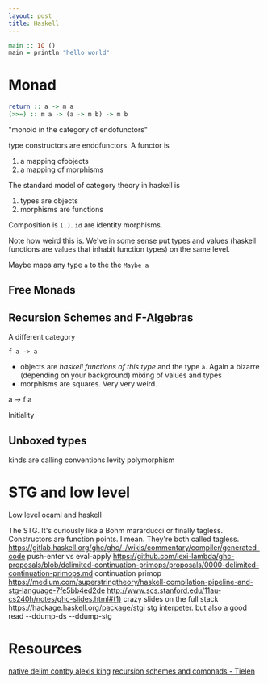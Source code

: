 ```yaml
---
layout: post
title: Haskell
---
```



```haskell
main :: IO ()
main = println "hello world"
```

# Monad

```haskell
return :: a -> m a
(>>=) :: m a -> (a -> m b) -> m b
```

"monoid in the category of endofunctors"

type constructors are endofunctors. A functor is 
1. a mapping ofobjects
2. a mapping of morphisms

The standard model of category theory in haskell is
1. types are objects
2. morphisms are functions

Composition is `(.)`. `id` are identity morphisms. 

Note how weird this is. We've in some sense put types and values (haskell functions are values that inhabit function types) on the same level.


Maybe maps any type `a` to the the  `Maybe a`


## Free Monads

## Recursion Schemes and F-Algebras

A different category

`f a -> a`
- objects are _haskell functions of this type_ and the type `a`. Again a bizarre (depending on your background) mixing of values and types
- morphisms are squares. Very very weird.


a -> f a

Initiality


## Unboxed types
kinds are calling conventions
levity polymorphism

# STG and low level
Low level ocaml and haskell

The STG. It's curiously like a Bohm mararducci or finally tagless. Constructors are function points. I mean. They're both called tagless.
https://gitlab.haskell.org/ghc/ghc/-/wikis/commentary/compiler/generated-code
push-enter vs eval-apply
https://github.com/lexi-lambda/ghc-proposals/blob/delimited-continuation-primops/proposals/0000-delimited-continuation-primops.md continuation primop
https://medium.com/superstringtheory/haskell-compilation-pipeline-and-stg-language-7fe5bb4ed2de
http://www.scs.stanford.edu/11au-cs240h/notes/ghc-slides.html#(1) crazy slides on the full stack
https://hackage.haskell.org/package/stgi stg interpeter. but also a good read
--ddump-ds
--ddump-stg

# Resources
[native delim contby alexis king](https://twitter.com/lexi_lambda/status/1511315589020753929?s=20&t=-ertSPtY87GogVCFq4f-Rw)
[ recursion schemes and comonads - Tielen](https://twitter.com/luctielen/status/1516719551131574274?s=20&t=7564nBvc82Jdkz_E3ccZbA)